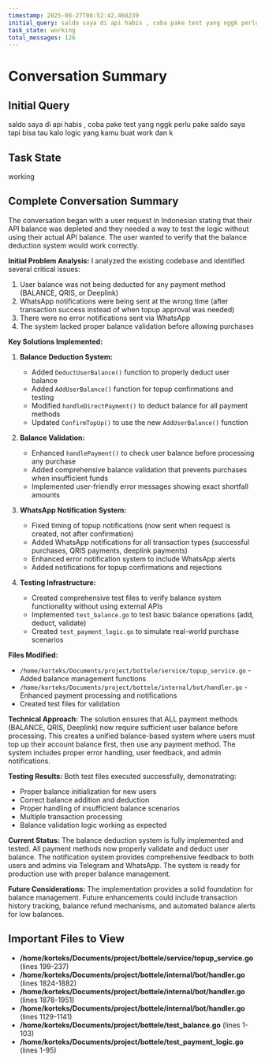 ```yaml
---
timestamp: 2025-08-27T06:52:42.468239
initial_query: saldo saya di api habis , coba pake test yang nggk perlu pake saldo saya tapi bisa tau kalo logic yang kamu buat work dan k
task_state: working
total_messages: 126
---
```


# Conversation Summary

## Initial Query
saldo saya di api habis , coba pake test yang nggk perlu pake saldo saya tapi bisa tau kalo logic yang kamu buat work dan k

## Task State
working

## Complete Conversation Summary
The conversation began with a user request in Indonesian stating that their API balance was depleted and they needed a way to test the logic without using their actual API balance. The user wanted to verify that the balance deduction system would work correctly.

**Initial Problem Analysis:**
I analyzed the existing codebase and identified several critical issues:
1. User balance was not being deducted for any payment method (BALANCE, QRIS, or Deeplink)
2. WhatsApp notifications were being sent at the wrong time (after transaction success instead of when topup approval was needed)
3. There were no error notifications sent via WhatsApp
4. The system lacked proper balance validation before allowing purchases

**Key Solutions Implemented:**

1. **Balance Deduction System:**
   - Added `DeductUserBalance()` function to properly deduct user balance
   - Added `AddUserBalance()` function for topup confirmations and testing
   - Modified `handleDirectPayment()` to deduct balance for all payment methods
   - Updated `ConfirmTopUp()` to use the new `AddUserBalance()` function

2. **Balance Validation:**
   - Enhanced `handlePayment()` to check user balance before processing any purchase
   - Added comprehensive balance validation that prevents purchases when insufficient funds
   - Implemented user-friendly error messages showing exact shortfall amounts

3. **WhatsApp Notification System:**
   - Fixed timing of topup notifications (now sent when request is created, not after confirmation)
   - Added WhatsApp notifications for all transaction types (successful purchases, QRIS payments, deeplink payments)
   - Enhanced error notification system to include WhatsApp alerts
   - Added notifications for topup confirmations and rejections

4. **Testing Infrastructure:**
   - Created comprehensive test files to verify balance system functionality without using external APIs
   - Implemented `test_balance.go` to test basic balance operations (add, deduct, validate)
   - Created `test_payment_logic.go` to simulate real-world purchase scenarios

**Files Modified:**
- `/home/korteks/Documents/project/bottele/service/topup_service.go` - Added balance management functions
- `/home/korteks/Documents/project/bottele/internal/bot/handler.go` - Enhanced payment processing and notifications
- Created test files for validation

**Technical Approach:**
The solution ensures that ALL payment methods (BALANCE, QRIS, Deeplink) now require sufficient user balance before processing. This creates a unified balance-based system where users must top up their account balance first, then use any payment method. The system includes proper error handling, user feedback, and admin notifications.

**Testing Results:**
Both test files executed successfully, demonstrating:
- Proper balance initialization for new users
- Correct balance addition and deduction
- Proper handling of insufficient balance scenarios
- Multiple transaction processing
- Balance validation logic working as expected

**Current Status:**
The balance deduction system is fully implemented and tested. All payment methods now properly validate and deduct user balance. The notification system provides comprehensive feedback to both users and admins via Telegram and WhatsApp. The system is ready for production use with proper balance management.

**Future Considerations:**
The implementation provides a solid foundation for balance management. Future enhancements could include transaction history tracking, balance refund mechanisms, and automated balance alerts for low balances.

## Important Files to View

- **/home/korteks/Documents/project/bottele/service/topup_service.go** (lines 199-237)
- **/home/korteks/Documents/project/bottele/internal/bot/handler.go** (lines 1824-1882)
- **/home/korteks/Documents/project/bottele/internal/bot/handler.go** (lines 1878-1951)
- **/home/korteks/Documents/project/bottele/internal/bot/handler.go** (lines 1129-1141)
- **/home/korteks/Documents/project/bottele/test_balance.go** (lines 1-103)
- **/home/korteks/Documents/project/bottele/test_payment_logic.go** (lines 1-95)

